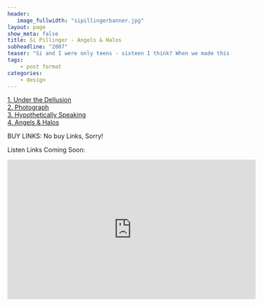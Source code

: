 ```yaml
---
header:
   image_fullwidth: "sipillingerbanner.jpg"
layout: page
show_meta: false
title: Si Pillinger - Angels & Halos
subheadline: "2007"
teaser: "Si and I were only teens - sixteen I think? When we made this record. I hadn't heard it in over ten years when I made this page. You know what? It stands up! I can still enjoy Si's beautiful writing, even if I bawk a bit at my teenage production skills, hacking away at 'Adobe Audition'. I hope you enjoy too!"
tags:
    - post format
categories:
    - design 
---
```

<!--more-->
 <a href="https://youtu.be/1akSKo8MMII">1. Under the Dellusion</a><br>
 <a href="https://youtu.be/MMD5sldk0MA">2. Photograph</a><br>
 <a href="https://youtu.be/WCWsNjY5dvc">3. Hypothetically Speaking</a><br>
 <a href="https://youtu.be/0i0LSQizwJY">4. Angels & Halos</a><br>
 
BUY LINKS:
No buy Links, Sorry!
      
Listen Links Coming Soon:<br>
  <iframe width="560" height="315" src="https://www.youtube.com/embed/qxd_jckMoUI" frameborder="0" allowfullscreen></iframe><br> 
